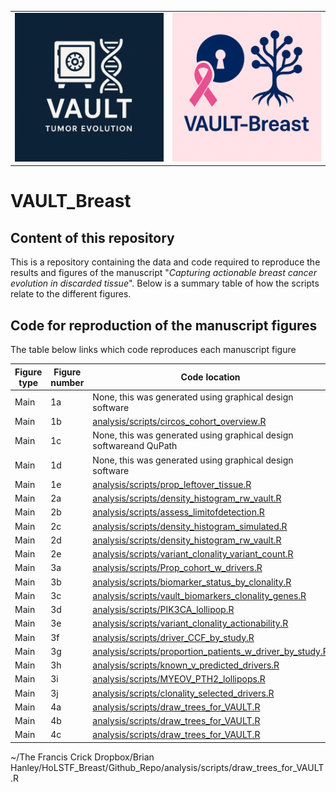 <table>
  <tr>
    <td><img src="assets/Logo_VAULT.png" width="400"/></td>
    <td><img src="assets/VAULT_Breastlogo.png" width="400"/></td>
  </tr>
</table>

# VAULT_Breast
## Content of this repository
This is a repository containing the data and code required to reproduce the results and figures of the manuscript "*Capturing actionable breast cancer evolution in discarded tissue*".
Below is a summary table of how the scripts relate to the different figures. 

## Code for reproduction of the manuscript figures
The table below links which code reproduces each manuscript figure

| Figure type   | Figure number  | Code location |
| ------------- | -------------- | --------------| 
| Main          | 1a              | None, this was generated using graphical design software|
| Main          | 1b              | [analysis/scripts/circos_cohort_overview.R](https://github.com/sanroman-24/tx100_rna_2024/blob/main/analysis/scripts/umap.R)|
| Main          | 1c              | None, this was generated using graphical design softwareand QuPath|
| Main          | 1d              | None, this was generated using graphical design software|
| Main          | 1e              | [analysis/scripts/prop_leftover_tissue.R](https://github.com/sanroman-24/tx100_rna_2024/blob/main/analysis/scripts/umap.R)|
| Main          | 2a              | [analysis/scripts/density_histogram_rw_vault.R](https://github.com/sanroman-24/tx100_rna_2024/blob/main/analysis/scripts/umap.R)|
| Main          | 2b              | [analysis/scripts/assess_limitofdetection.R](https://github.com/sanroman-24/tx100_rna_2024/blob/main/analysis/scripts/umap.R)|
| Main          | 2c              | [analysis/scripts/density_histogram_simulated.R](https://github.com/sanroman-24/tx100_rna_2024/blob/main/analysis/scripts/umap.R)|
| Main          | 2d              | [analysis/scripts/density_histogram_rw_vault.R](https://github.com/sanroman-24/tx100_rna_2024/blob/main/analysis/scripts/umap.R)|
| Main          | 2e              | [analysis/scripts/variant_clonality_variant_count.R](https://github.com/sanroman-24/tx100_rna_2024/blob/main/analysis/scripts/umap.R)|
| Main          | 3a              | [analysis/scripts/Prop_cohort_w_drivers.R](https://github.com/sanroman-24/tx100_rna_2024/blob/main/analysis/scripts/umap.R)|
| Main          | 3b              | [analysis/scripts/biomarker_status_by_clonality.R](https://github.com/sanroman-24/tx100_rna_2024/blob/main/analysis/scripts/umap.R)|
| Main          | 3c              | [analysis/scripts/vault_biomarkers_clonality_genes.R](https://github.com/sanroman-24/tx100_rna_2024/blob/main/analysis/scripts/umap.R)|
| Main          | 3d              | [analysis/scripts/PIK3CA_lollipop.R](https://github.com/sanroman-24/tx100_rna_2024/blob/main/analysis/scripts/umap.R)|
| Main          | 3e              | [analysis/scripts/variant_clonality_actionability.R](https://github.com/sanroman-24/tx100_rna_2024/blob/main/analysis/scripts/umap.R)|
| Main          | 3f              | [analysis/scripts/driver_CCF_by_study.R](https://github.com/sanroman-24/tx100_rna_2024/blob/main/analysis/scripts/umap.R)|
| Main          | 3g              | [analysis/scripts/proportion_patients_w_driver_by_study.R](https://github.com/sanroman-24/tx100_rna_2024/blob/main/analysis/scripts/umap.R)|
| Main          | 3h              | [analysis/scripts/known_v_predicted_drivers.R](https://github.com/sanroman-24/tx100_rna_2024/blob/main/analysis/scripts/umap.R)|
| Main          | 3i              | [analysis/scripts/MYEOV_PTH2_lollipops.R](https://github.com/sanroman-24/tx100_rna_2024/blob/main/analysis/scripts/umap.R)|
| Main          | 3j              | [analysis/scripts/clonality_selected_drivers.R](https://github.com/sanroman-24/tx100_rna_2024/blob/main/analysis/scripts/umap.R)|
| Main          | 4a              | [analysis/scripts/draw_trees_for_VAULT.R](https://github.com/sanroman-24/tx100_rna_2024/blob/main/analysis/scripts/umap.R)|
| Main          | 4b              | [analysis/scripts/draw_trees_for_VAULT.R](https://github.com/sanroman-24/tx100_rna_2024/blob/main/analysis/scripts/umap.R)|
| Main          | 4c              | [analysis/scripts/draw_trees_for_VAULT.R](https://github.com/sanroman-24/tx100_rna_2024/blob/main/analysis/scripts/umap.R)|


~/The Francis Crick Dropbox/Brian Hanley/HoLSTF_Breast/Github_Repo/analysis/scripts/draw_trees_for_VAULT.R


